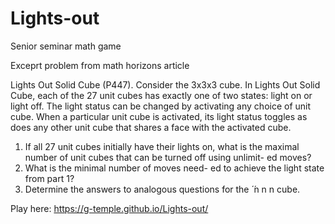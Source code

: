 # Lights-out
Senior seminar math game

Exceprt problem from math horizons article

Lights Out Solid Cube (P447). Consider the 3x3x3
cube. In Lights Out Solid Cube, each of the 27 unit
cubes has exactly one of two states: light on or light
off. The light status can be changed by activating
any choice of unit cube. When a particular unit cube
is activated, its light status toggles as does any other
unit cube that shares a face with the activated cube.

1) If all 27 unit cubes initially have their lights
on, what is the maximal number of unit
cubes that can be turned off using unlimit-
ed moves?
2) What is the minimal number of moves need-
ed to achieve the light state from part 1?
3) Determine the answers to analogous
questions for the  ́  ́n n n cube.

Play here: https://g-temple.github.io/Lights-out/
